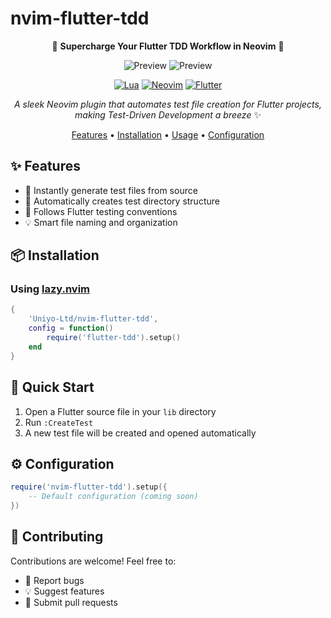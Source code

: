 # nvim-flutter-tdd

<div align="center">

🚀 **Supercharge Your Flutter TDD Workflow in Neovim** 🚀


![Preview](https://i.imgur.com/xlKupL8.gif)
![Preview](https://i.imgur.com/TTTja6t.gif)

[![Lua](https://img.shields.io/badge/Made%20with-Lua-blue.svg?style=for-the-badge&logo=lua)](http://lua.org)
[![Neovim](https://img.shields.io/badge/For-Neovim-green.svg?style=for-the-badge&logo=neovim)](https://neovim.io)
[![Flutter](https://img.shields.io/badge/Flutter-TDD-blue.svg?style=for-the-badge&logo=flutter)](https://flutter.dev)

*A sleek Neovim plugin that automates test file creation for Flutter projects, making Test-Driven Development a breeze* ✨

[Features](#features) • [Installation](#installation) • [Usage](#usage) • [Configuration](#configuration)

</div>

## ✨ Features

- 🚀 Instantly generate test files from source
- 📁 Automatically creates test directory structure
- 🎯 Follows Flutter testing conventions
- 💡 Smart file naming and organization


## 📦 Installation

### Using [lazy.nvim](https://github.com/folke/lazy.nvim)
```lua
{
    'Uniyo-Ltd/nvim-flutter-tdd',
    config = function()
        require('flutter-tdd').setup()
    end
}
```

## 🚀 Quick Start

1. Open a Flutter source file in your `lib` directory
2. Run `:CreateTest`
3. A new test file will be created and opened automatically

## ⚙️ Configuration

```lua
require('nvim-flutter-tdd').setup({
    -- Default configuration (coming soon)
})
```
## 🤝 Contributing

Contributions are welcome! Feel free to:
- 🐛 Report bugs
- 💡 Suggest features
- 📝 Submit pull requests
